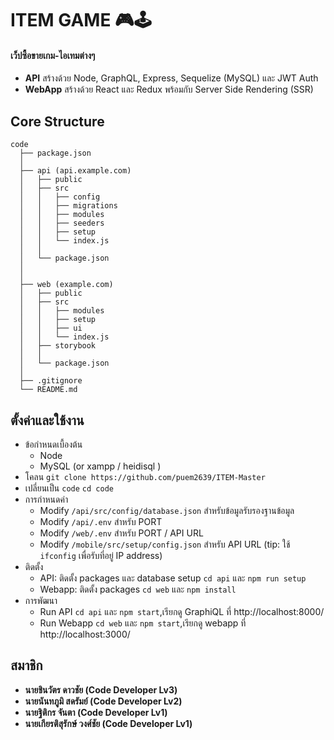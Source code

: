 # ITEM GAME 🎮🕹

#### เว็ปซื้อขายเกม-ไอเทมต่างๆ
- **API** สร้างด้วย Node, GraphQL, Express, Sequelize (MySQL) และ JWT Auth
- **WebApp** สร้างด้วย React และ Redux พร้อมกับ Server Side Rendering (SSR)

## Core Structure
    code
      ├── package.json
      │
      ├── api (api.example.com)
      │   ├── public
      │   ├── src
      │   │   ├── config
      │   │   ├── migrations
      │   │   ├── modules
      │   │   ├── seeders
      │   │   ├── setup
      │   │   └── index.js
      │   │
      │   └── package.json
      │
      │
      ├── web (example.com)
      │   ├── public
      │   ├── src
      │   │   ├── modules
      │   │   ├── setup
      │   │   ├── ui
      │   │   └── index.js
      │   ├── storybook
      │   │
      │   └── package.json
      │
      ├── .gitignore
      └── README.md


## ตั้งค่าและใช้งาน
- ข้อกำหนดเบื้องต้น
  - Node
  - MySQL (or xampp / heidisql )
- โคลน `git clone https://github.com/puem2639/ITEM-Master`
- เปลี่ยนเป็น `code` `cd code`
- การกำหนดค่า
  - Modify `/api/src/config/database.json` สำหรับข้อมูลรับรองฐานข้อมูล
  - Modify `/api/.env` สำหรับ PORT
  - Modify `/web/.env` สำหรับ PORT / API URL
  - Modify `/mobile/src/setup/config.json` สำหรับ API URL (tip: ใช้ `ifconfig` เพื่อรับที่อยู่ IP address)
- ติดตั้ง
  - API: ติดตั้ง packages และ database setup `cd api` และ `npm run setup`
  - Webapp: ติดตั้ง packages `cd web` และ `npm install`
- การพัฒนา
  - Run API `cd api` และ `npm start`,เรียกดู GraphiQL ที่ http://localhost:8000/
  - Run Webapp `cd web` และ `npm start`,เรียกดู webapp ที่ http://localhost:3000/

## สมาชิก
- **นายชินวัตร ดาวชัย (Code Developer Lv3)**
- **นายนันทภูมิ สดรัมย์ (Code Developer Lv2)**
- **นายฐิติกร จันตา (Code Developer Lv1)**
- **นายเกียรติสุรักษ์ วงศ์ชัย (Code Developer Lv1)**
